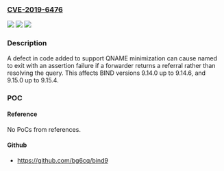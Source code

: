 ### [CVE-2019-6476](https://cve.mitre.org/cgi-bin/cvename.cgi?name=CVE-2019-6476)
![](https://img.shields.io/static/v1?label=Product&message=BIND%209&color=blue)
![](https://img.shields.io/static/v1?label=Version&message=n%2Fa&color=blue)
![](https://img.shields.io/static/v1?label=Vulnerability&message=An%20attacker%20who%20manages%20to%20deliberately%20trigger%20this%20condition%20on%20a%20server%20which%20is%20performing%20recursion%20can%20cause%20named%20to%20exit%2C%20denying%20service%20to%20clients.&color=brighgreen)

### Description

A defect in code added to support QNAME minimization can cause named to exit with an assertion failure if a forwarder returns a referral rather than resolving the query. This affects BIND versions 9.14.0 up to 9.14.6, and 9.15.0 up to 9.15.4.

### POC

#### Reference
No PoCs from references.

#### Github
- https://github.com/bg6cq/bind9

